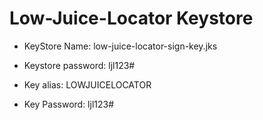 # Low-Juice-Locator Keystore
  
 - KeyStore Name: low-juice-locator-sign-key.jks

 - Keystore password: ljl123#

 - Key alias: LOWJUICELOCATOR

 - Key Password: ljl123#